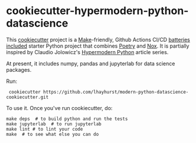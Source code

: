 # cookiecutter-hypermodern-python-datascience

This [cookiecutter](https://cookiecutter.readthedocs.io/) project is a [Make](https://www.gnu.org/software/make/)-friendly, Github Actions
CI/CD [batteries included](.github/workflows/python-app.yml) starter Python project that
combines [Poetry](https://python-poetry.org/docs/) and [Nox](https://nox.thea.codes/en/stable/). It is partially
inspired by Claudio Jolowicz's [Hypermodern Python](https://cjolowicz.github.io/posts/hypermodern-python-01-setup/)
article series.

At present, it includes numpy, pandas and jupyterlab for data science packages.

Run:

```shell
 cookiecutter https://github.com/lhayhurst/modern-python-datascience-cookiecutter.git
 ```

To use it. Once you've run cookiecutter, do:

```shell
make deps  # to build python and run the tests
make jupyterlab  # to run jupyterlab
make lint # to lint your code
make  # to see what else you can do

```
